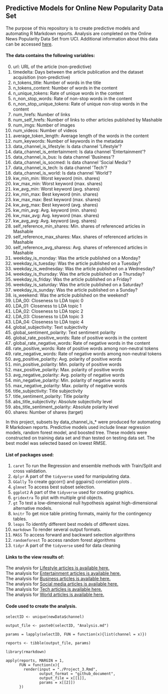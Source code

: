## Predictive Models for Online New Popularity Data Set 

The purpose of this repository is to create predictive models and automating R Markdown reports. Analysis are completed on the Online News Popularity Data Set from UCI. Additional information about this data can be accessed [here](https://archive.ics.uci.edu/ml/datasets/Online+News+Popularity).

#### The data contains the following variables:

0. url: URL of the article (non-predictive)
1. timedelta: Days between the article publication and the dataset acquisition (non-predictive)
2. n_tokens_title: Number of words in the title
3. n_tokens_content: Number of words in the content
4. n_unique_tokens: Rate of unique words in the content
5. n_non_stop_words: Rate of non-stop words in the content
6. n_non_stop_unique_tokens: Rate of unique non-stop words in the content
7. num_hrefs: Number of links
8. num_self_hrefs: Number of links to other articles published by Mashable
9. num_imgs: Number of images
10. num_videos: Number of videos
11. average_token_length: Average length of the words in the content
12. num_keywords: Number of keywords in the metadata
13. data_channel_is_lifestyle: Is data channel 'Lifestyle'?
14. data_channel_is_entertainment: Is data channel 'Entertainment'?
15. data_channel_is_bus: Is data channel 'Business'?
16. data_channel_is_socmed: Is data channel 'Social Media'?
17. data_channel_is_tech: Is data channel 'Tech'?
18. data_channel_is_world: Is data channel 'World'?
19. kw_min_min: Worst keyword (min. shares)
20. kw_max_min: Worst keyword (max. shares)
21. kw_avg_min: Worst keyword (avg. shares)
22. kw_min_max: Best keyword (min. shares)
23. kw_max_max: Best keyword (max. shares)
24. kw_avg_max: Best keyword (avg. shares)
25. kw_min_avg: Avg. keyword (min. shares)
26. kw_max_avg: Avg. keyword (max. shares)
27. kw_avg_avg: Avg. keyword (avg. shares)
28. self_reference_min_shares: Min. shares of referenced articles in Mashable
29. self_reference_max_shares: Max. shares of referenced articles in Mashable
30. self_reference_avg_sharess: Avg. shares of referenced articles in Mashable
31. weekday_is_monday: Was the article published on a Monday?
32. weekday_is_tuesday: Was the article published on a Tuesday?
33. weekday_is_wednesday: Was the article published on a Wednesday?
34. weekday_is_thursday: Was the article published on a Thursday?
35. weekday_is_friday: Was the article published on a Friday?
36. weekday_is_saturday: Was the article published on a Saturday?
37. weekday_is_sunday: Was the article published on a Sunday?
38. is_weekend: Was the article published on the weekend?
39. LDA_00: Closeness to LDA topic 0
40. LDA_01: Closeness to LDA topic 1
41. LDA_02: Closeness to LDA topic 2
42. LDA_03: Closeness to LDA topic 3
43. LDA_04: Closeness to LDA topic 4
44. global_subjectivity: Text subjectivity
45. global_sentiment_polarity: Text sentiment polarity
46. global_rate_positive_words: Rate of positive words in the content
47. global_rate_negative_words: Rate of negative words in the content
48. rate_positive_words: Rate of positive words among non-neutral tokens
49. rate_negative_words: Rate of negative words among non-neutral tokens
50. avg_positive_polarity: Avg. polarity of positive words
51. min_positive_polarity: Min. polarity of positive words
52. max_positive_polarity: Max. polarity of positive words
53. avg_negative_polarity: Avg. polarity of negative words
54. min_negative_polarity: Min. polarity of negative words
55. max_negative_polarity: Max. polarity of negative words
56. title_subjectivity: Title subjectivity
57. title_sentiment_polarity: Title polarity
58. abs_title_subjectivity: Absolute subjectivity level
59. abs_title_sentiment_polarity: Absolute polarity level
60. shares: Number of shares (target)

In this project, subsets by data_channel_is_* were produced for automating R Markdown reports.  Predictive models used include linear regression models,  random forest model, and boosted tree. These models were constructed on training data set and than tested on testing data set. The best model was selected based on lowest RMSE.

#### List of packages used:

1. `caret`         To run the Regression and ensemble methods with Train/Split and cross validation.
2. `dplyr`         A part of the `tidyverse` used for manipulating data.
3. `GGally`        To create ggcorr() and ggpairs() correlation plots .
4. `glmnet`        To access best subset selection.
5. `ggplot2`       A part of the `tidyverse` used for creating graphics.
6. `gridextra`     To plot with multiple grid objects.
7. `gt`            To test a  low-dimensional null hypothesis against high-dimensional alternative models.
8. `knitr`         To get nice table printing formats, mainly for the contingency tables.
9. `leaps`         To identify different best models of different sizes.
10. `markdown`     To render several output formats.
11. `MASS`         To access forward and backward selection algorithms
12. `randomforest` To access random forest algorithms
13. `tidyr`        A part of the `tidyverse` used for data cleaning

#### Links to the view results of:

  The analysis for [Lifestyle articles is available here.](https://pmb-7684.github.io/ST558_Project_3/data_channel_is_lifestyleAnalysis.html)   
  The analysis for [Entertainment articles is available here.](https://pmb-7684.github.io/ST558_Project_3/data_channel_is_entertainmentAnalysis.html)   
  The analysis for [Business articles is available here.](https://pmb-7684.github.io/ST558_Project_3/data_channel_is_busAnalysis.html)     
  The analysis for [Social media articles is available here.](https://pmb-7684.github.io/ST558_Project_3/data_channel_is_socmedAnalysis.html)   
  The analysis for [Tech articles is available here.](https://pmb-7684.github.io/ST558_Project_3/data_channel_is_techAnalysis.html)   
  The analysis for [World articles is available here.](https://pmb-7684.github.io/ST558_Project_3/data_channel_is_worldAnalysis.html)   

#### Code used to create the analysis.
```
selectID <- unique(newData$channel)  

output_file <- paste0(selectID, "Analysis.md")  

params = lapply(selectID, FUN = function(x){list(channel = x)})

reports <- tibble(output_file, params)

library(rmarkdown)

apply(reports, MARGIN = 1,
      FUN = function(x){
        render(input = "./Project_3.Rmd",
               output_format = "github_document", 
               output_file = x[[1]], 
               params = x[[2]])
      })

```

